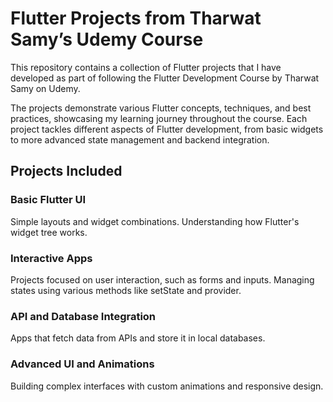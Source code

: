 # Flutter Projects from Tharwat Samy’s Udemy Course
This repository contains a collection of Flutter projects that I have developed as part of following the Flutter Development Course by Tharwat Samy on Udemy.

The projects demonstrate various Flutter concepts, techniques, and best practices, showcasing my learning journey throughout the course. Each project tackles different aspects of Flutter development, from basic widgets to more advanced state management and backend integration.

## Projects Included
### Basic Flutter UI
Simple layouts and widget combinations.
Understanding how Flutter's widget tree works.

### Interactive Apps
Projects focused on user interaction, such as forms and inputs.
Managing states using various methods like setState and provider.

### API and Database Integration
Apps that fetch data from APIs and store it in local databases.

### Advanced UI and Animations
Building complex interfaces with custom animations and responsive design.
